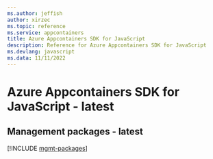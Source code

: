 ```yaml
---
ms.author: jeffish
author: xirzec
ms.topic: reference
ms.service: appcontainers
title: Azure Appcontainers SDK for JavaScript
description: Reference for Azure Appcontainers SDK for JavaScript
ms.devlang: javascript
ms.data: 11/11/2022
---
```

# Azure Appcontainers SDK for JavaScript - latest

## Management packages - latest
[!INCLUDE [mgmt-packages](appcontainers-mgmt-index.md)]